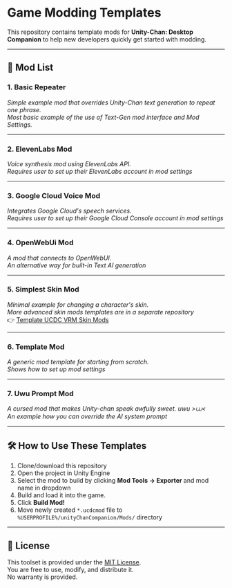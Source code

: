 # Game Modding Templates

This repository contains template mods for **Unity-Chan: Desktop Companion** to help new developers quickly get started with modding.

---

## 📜 Mod List

### 1. Basic Repeater
_Simple example mod that overrides Unity-Chan text generation to repeat one phrase._<br />
_Most basic example of the use of Text-Gen mod interface and Mod Settings._


---

### 2. ElevenLabs Mod
_Voice synthesis mod using ElevenLabs API._ <br />
_Requires user to set up their ElevenLabs account in mod settings_


---

### 3. Google Cloud Voice Mod
_Integrates Google Cloud's speech services._ <br />
_Requires user to set up their Google Cloud Console account in mod settings_

---

### 4. OpenWebUi Mod
_A mod that connects to OpenWebUI._ <br />
_An alternative way for built-in Text AI generation_

---

### 5. Simplest Skin Mod
_Minimal example for changing a character's skin._  
_More advanced skin mods templates are in a separate repository_  
👉 [Template UCDC VRM Skin Mods](https://github.com/JacopoDev/UCDC-VRM-Mod-Templates)

---

### 6. Template Mod
_A generic mod template for starting from scratch._<br />
_Shows how to set up mod settings_

---

### 7. Uwu Prompt Mod
_A cursed mod that makes Unity-chan speak awfully sweet. uwu >⩊<_<br />
_An example how you can override the AI system prompt_

---

## 🛠 How to Use These Templates
1. Clone/download this repository
2. Open the project in Unity Engine
3. Select the mod to build by clicking **Mod Tools -> Exporter** and mod name in dropdown
4. Build and load it into the game.
5. Click **Build Mod!**
6. Move newly created `*.ucdcmod` file to `%USERPROFILE%/unityChanCompanion/Mods/` directory
---

## 📄 License
This toolset is provided under the [MIT License](LICENSE).  
You are free to use, modify, and distribute it.  
No warranty is provided.
